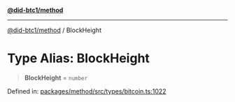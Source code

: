 [**@did-btc1/method**](../README.md)

***

[@did-btc1/method](../globals.md) / BlockHeight

# Type Alias: BlockHeight

> **BlockHeight** = `number`

Defined in: [packages/method/src/types/bitcoin.ts:1022](https://github.com/dcdpr/did-btc1-js/blob/4ab6f9915d95beed9bc633644c9db1539395f512/packages/method/src/types/bitcoin.ts#L1022)
